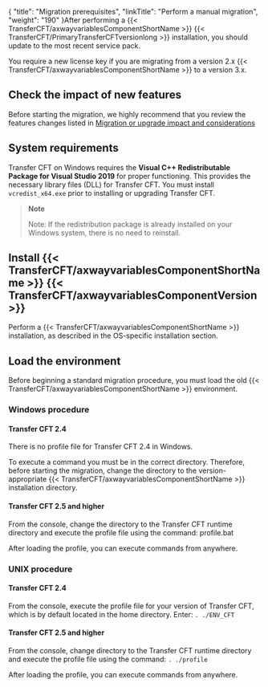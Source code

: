 {
    "title": "Migration prerequisites",
    "linkTitle": "Perform a manual migration",
    "weight": "190"
}After performing a {{< TransferCFT/axwayvariablesComponentShortName  >}} {{< TransferCFT/PrimaryTransferCFTversionlong  >}} installation, you should update to the most recent service pack.

You require a new license key if you are migrating from a version 2.x {{< TransferCFT/axwayvariablesComponentShortName  >}} to a version 3.x.

Check the impact of new features
--------------------------------

Before starting the migration, we highly recommend that you review the features changes listed in <a href="../../../#Migratio" class="MCXref xref">Migration or upgrade impact and considerations</a>

System requirements
-------------------

Transfer CFT on Windows requires the **Visual C++ Redistributable Package for Visual Studio 2019** for proper functioning. This provides the necessary library files (DLL) for Transfer CFT. You must install `vcredist_x64.exe` prior to installing or upgrading Transfer CFT.

> **Note**
>
> Note: If the redistribution package is already installed on your Windows system, there is no need to reinstall.

Install {{< TransferCFT/axwayvariablesComponentShortName  >}} {{< TransferCFT/axwayvariablesComponentVersion  >}}
---------------------------------------------------------------------------------------------------------------------------

Perform a {{< TransferCFT/axwayvariablesComponentShortName  >}} installation, as described in the OS-specific installation section.

Load the environment
--------------------

Before beginning a standard migration procedure, you must load the old {{< TransferCFT/axwayvariablesComponentShortName  >}} environment.

### Windows procedure

#### Transfer CFT 2.4

There is no profile file for Transfer CFT 2.4 in Windows.

To execute a command you must be in the correct directory. Therefore, before starting the migration, change the directory to the version-appropriate {{< TransferCFT/axwayvariablesComponentShortName  >}} installation directory.

#### Transfer CFT 2.5 and higher

From the console, change the directory to the Transfer CFT runtime directory and execute the profile file using the command: profile.bat

After loading the profile, you can execute commands from anywhere.

### UNIX procedure

#### Transfer CFT 2.4

From the console, execute the profile file for your version of Transfer CFT, which is by default located in the home directory. Enter: `. ./ENV_CFT`

#### Transfer CFT 2.5 and higher

From the console, change directory to the Transfer CFT runtime directory and execute the profile file using the command: `. ./profile`

After loading the profile, you can execute commands from anywhere.
